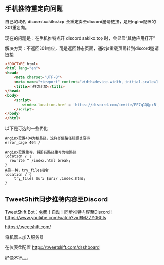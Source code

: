 ## 手机推特重定向问题
自己的域名 discord.sakiko.top 会重定向至discord邀请链接，是用nginx配置的301重定向。

现在的问题是：在手机推特点开 discord.sakiko.top 时，会显示“其他应用打开”

解决方案：不返回301响应，而是返回静态页面，通过js重载页面转到discord邀请链接
```html
<!DOCTYPE html>
<html lang="en">
<head>
    <meta charset="UTF-8">
    <meta name="viewport" content="width=device-width, initial-scale=1.0">
    <title>小祥の小窝</title>
</head>
<body>
    <script>
        window.location.href = 'https://discord.com/invite/EF7qGQQpxB';
    </script>
</body>
</html>
```


以下是可选的一些优化
```nginx
#nginx配置404为根路径，这样即使路径错误也没事
error_page 404 /;

#nginx配置重写，将所有路径重写为根路径
location / {
  rewrite ^ /index.html break;
}
#另一种，try_files指令
location / {
    try_files $uri $uri/ /index.html;
}
```


## TweetShift同步推特内容至Discord
TweetShift Bot：免费！自动！同步推特内容至Discord！
https://www.youtube.com/watch?v=I9MZZY06GIs

https://tweetshift.com/

将机器人加入服务器

在仪表盘配置 https://tweetshift.com/dashboard

好像不行。。。